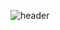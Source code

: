 ![header](https://capsule-render.vercel.app/api?type=waving&color=auto&height=300&section=header&text=재우%20since2020.08.01&fontSize=70)
